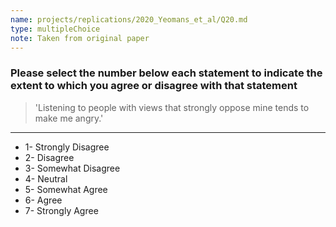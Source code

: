```yaml
---
name: projects/replications/2020_Yeomans_et_al/Q20.md
type: multipleChoice
note: Taken from original paper
---
```


### Please select the number below each statement to indicate the extent to which you agree or disagree with that statement

> 'Listening to people with views that strongly oppose mine tends to make me angry.'

---

- 1- Strongly Disagree
- 2- Disagree
- 3- Somewhat Disagree
- 4- Neutral
- 5- Somewhat Agree
- 6- Agree
- 7- Strongly Agree